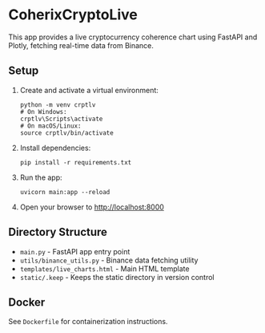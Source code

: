 # CoherixCryptoLive

This app provides a live cryptocurrency coherence chart using FastAPI and Plotly, fetching real-time data from Binance.

## Setup

1. Create and activate a virtual environment:
   ```
   python -m venv crptlv
   # On Windows:
   crptlv\Scripts\activate
   # On macOS/Linux:
   source crptlv/bin/activate
   ```

2. Install dependencies:
   ```
   pip install -r requirements.txt
   ```

3. Run the app:
   ```
   uvicorn main:app --reload
   ```

4. Open your browser to [http://localhost:8000](http://localhost:8000)

## Directory Structure

- `main.py` - FastAPI app entry point
- `utils/binance_utils.py` - Binance data fetching utility
- `templates/live_charts.html` - Main HTML template
- `static/.keep` - Keeps the static directory in version control

## Docker

See `Dockerfile` for containerization instructions.
